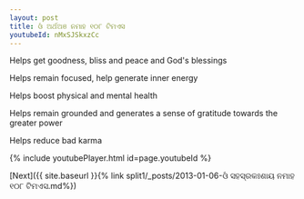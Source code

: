 ```yaml
---
layout: post
title: ଓଁ ଅର୍ଥଅଞ ନମାହ ୧୦୮ ଟିମଏସ
youtubeId: nMxSJSkxzCc
---
```

 
 
Helps get goodness, bliss and peace and God's blessings
 
Helps remain focused, help generate inner energy 
 
Helps boost physical and mental health 
 
Helps remain grounded and generates a sense of gratitude towards the greater power 
 
Helps reduce bad karma
 
 
 
 


{% include youtubePlayer.html id=page.youtubeId %}
 
[Next]({{ site.baseurl }}{% link  split1/_posts/2013-01-06-ଓଁ ସହସ୍ରକଃଶାୟ ନମାହ  ୧୦୮ ଟିମଏସ.md%})
 
